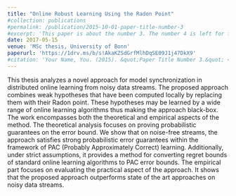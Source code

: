 ```yaml
---
title: "Online Robust Learning Using the Radon Point"
#collection: publications
#permalink: /publication/2015-10-01-paper-title-number-3
#excerpt: 'This paper is about the number 3. The number 4 is left for future work.'
date: 2017-05-15
venue: 'MSc thesis, University of Bonn'
paperurl: 'https://1drv.ms/b/s!AkaKZSdGrfMlhDqSE09J1j47DkX9'
#citation: 'Your Name, You. (2015). &quot;Paper Title Number 3.&quot; <i>Journal 1</i>. 1(3).'
---
```

This thesis analyzes a novel approach for model synchronization in distributed online learning from noisy data streams. The proposed approach combines weak hypotheses that have been computed locally by replacing them with their Radon point. These hypotheses may be learned by a wide range of online learning algorithms thus making the approach black-box.
The work encompasses both the theoretical and empirical aspects of the method. The theoretical analysis focuses on proving probabilistic guarantees on the error bound.
We show that on noise-free streams, the approach satisfies strong probabilistic error guarantees within the framework of PAC (Probably Approximately Correct) learning. Additionally, under strict assumptions, it provides a method for converting regret bounds of standard online learning algorithms to PAC error bounds.
The empirical part focuses on evaluating the practical aspect of the approach. It shows that the proposed approach outperforms state of the art approaches on noisy data streams.


